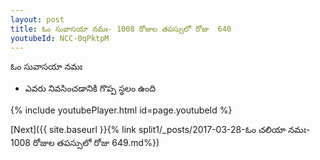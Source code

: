 ```yaml
---
layout: post
title: ఓం సువాసయా నమః- 1008 రోజుల తపస్సులో రోజు  640
youtubeId: NCC-0qPktpM
---
```

 
 
 ఓం సువాసయా నమః  
 
 -  ఎవరు నివసించడానికి గొప్ప స్థలం ఉంది 
 
  
 
  
 
 
 
 
 
 


{% include youtubePlayer.html id=page.youtubeId %}
 
[Next]({{ site.baseurl }}{% link  split1/_posts/2017-03-28-ఓం చలియా నమః- 1008 రోజుల తపస్సులో రోజు  649.md%})
 
